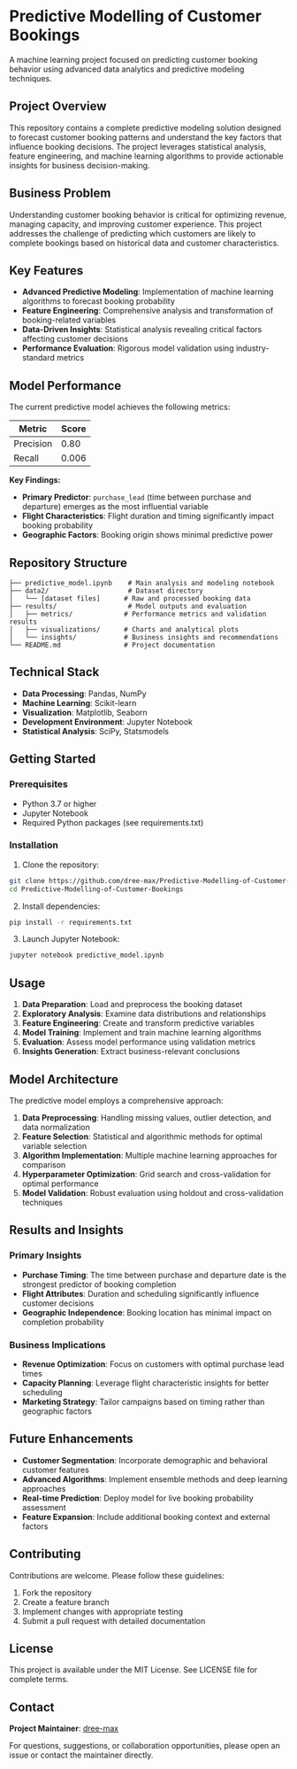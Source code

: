 # Predictive Modelling of Customer Bookings

A machine learning project focused on predicting customer booking behavior using advanced data analytics and predictive modeling techniques.

## Project Overview

This repository contains a complete predictive modeling solution designed to forecast customer booking patterns and understand the key factors that influence booking decisions. The project leverages statistical analysis, feature engineering, and machine learning algorithms to provide actionable insights for business decision-making.

## Business Problem

Understanding customer booking behavior is critical for optimizing revenue, managing capacity, and improving customer experience. This project addresses the challenge of predicting which customers are likely to complete bookings based on historical data and customer characteristics.

## Key Features

- **Advanced Predictive Modeling**: Implementation of machine learning algorithms to forecast booking probability
- **Feature Engineering**: Comprehensive analysis and transformation of booking-related variables
- **Data-Driven Insights**: Statistical analysis revealing critical factors affecting customer decisions
- **Performance Evaluation**: Rigorous model validation using industry-standard metrics

## Model Performance

The current predictive model achieves the following metrics:

| Metric    | Score |
|-----------|-------|
| Precision | 0.80  |
| Recall    | 0.006 |

**Key Findings:**
- **Primary Predictor**: `purchase_lead` (time between purchase and departure) emerges as the most influential variable
- **Flight Characteristics**: Flight duration and timing significantly impact booking probability
- **Geographic Factors**: Booking origin shows minimal predictive power

## Repository Structure

```
├── predictive_model.ipynb    # Main analysis and modeling notebook
├── data2/                    # Dataset directory
│   └── [dataset files]      # Raw and processed booking data
├── results/                  # Model outputs and evaluation
│   ├── metrics/             # Performance metrics and validation results
│   ├── visualizations/      # Charts and analytical plots
│   └── insights/            # Business insights and recommendations
└── README.md                # Project documentation
```

## Technical Stack

- **Data Processing**: Pandas, NumPy
- **Machine Learning**: Scikit-learn
- **Visualization**: Matplotlib, Seaborn
- **Development Environment**: Jupyter Notebook
- **Statistical Analysis**: SciPy, Statsmodels

## Getting Started

### Prerequisites

- Python 3.7 or higher
- Jupyter Notebook
- Required Python packages (see requirements.txt)

### Installation

1. Clone the repository:
```bash
git clone https://github.com/dree-max/Predictive-Modelling-of-Customer-Bookings.git
cd Predictive-Modelling-of-Customer-Bookings
```

2. Install dependencies:
```bash
pip install -r requirements.txt
```

3. Launch Jupyter Notebook:
```bash
jupyter notebook predictive_model.ipynb
```

## Usage

1. **Data Preparation**: Load and preprocess the booking dataset
2. **Exploratory Analysis**: Examine data distributions and relationships
3. **Feature Engineering**: Create and transform predictive variables
4. **Model Training**: Implement and train machine learning algorithms
5. **Evaluation**: Assess model performance using validation metrics
6. **Insights Generation**: Extract business-relevant conclusions

## Model Architecture

The predictive model employs a comprehensive approach:

1. **Data Preprocessing**: Handling missing values, outlier detection, and data normalization
2. **Feature Selection**: Statistical and algorithmic methods for optimal variable selection
3. **Algorithm Implementation**: Multiple machine learning approaches for comparison
4. **Hyperparameter Optimization**: Grid search and cross-validation for optimal performance
5. **Model Validation**: Robust evaluation using holdout and cross-validation techniques

## Results and Insights

### Primary Insights

- **Purchase Timing**: The time between purchase and departure date is the strongest predictor of booking completion
- **Flight Attributes**: Duration and scheduling significantly influence customer decisions
- **Geographic Independence**: Booking location has minimal impact on completion probability

### Business Implications

- **Revenue Optimization**: Focus on customers with optimal purchase lead times
- **Capacity Planning**: Leverage flight characteristic insights for better scheduling
- **Marketing Strategy**: Tailor campaigns based on timing rather than geographic factors

## Future Enhancements

- **Customer Segmentation**: Incorporate demographic and behavioral customer features
- **Advanced Algorithms**: Implement ensemble methods and deep learning approaches
- **Real-time Prediction**: Deploy model for live booking probability assessment
- **Feature Expansion**: Include additional booking context and external factors

## Contributing

Contributions are welcome. Please follow these guidelines:

1. Fork the repository
2. Create a feature branch
3. Implement changes with appropriate testing
4. Submit a pull request with detailed documentation

## License

This project is available under the MIT License. See LICENSE file for complete terms.

## Contact

**Project Maintainer**: [dree-max](https://github.com/dree-max)

For questions, suggestions, or collaboration opportunities, please open an issue or contact the maintainer directly.

